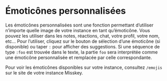 # Émoticônes personnalisées

Les émoticônes personnalisées sont une fonction permettant d’utiliser n’importe quelle image de votre instance en tant qu’émoticône.
Vous pouvez les utiliser dans les notes, réactions, chat, votre profil, votre nom, etc…
Pour l’utiliser, cliquez sur le bouton de sélection d’une émoticône (si disponible) ou taper `:` pour afficher des suggestions.
Si une séquence de type `:foo` est trouvée dans le texte, la partie `foo` sera interprétée comme une émoticône personnalisée et remplacée par celle correspondante.

Pour voir les émoticônes disponibles sur votre instance, consultez `/emojis` sur le site de votre instance Misskey.
